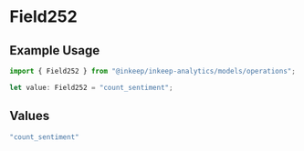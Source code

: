 # Field252

## Example Usage

```typescript
import { Field252 } from "@inkeep/inkeep-analytics/models/operations";

let value: Field252 = "count_sentiment";
```

## Values

```typescript
"count_sentiment"
```